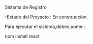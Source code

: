 <hi> Sistema de Registro</hi>

-Estado del Proyecto : En construcciön.

Para ejecutar el sistema,debes poner :

npm install react
